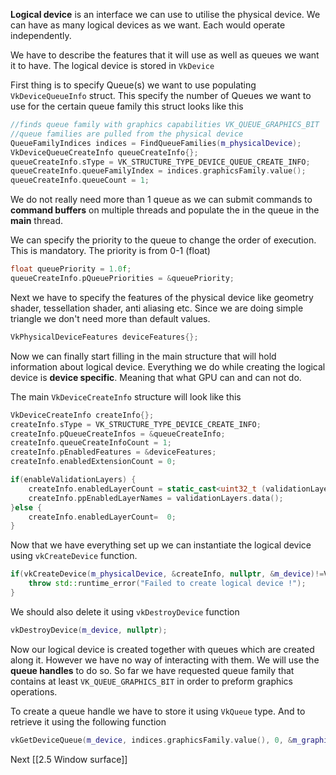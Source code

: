 **Logical device** is an interface we can use to utilise the physical device. We can have as many logical devices as we want. Each would operate independently. 

We have to describe the features that it will use as well as queues we want it to have. The logical device is stored in `VkDevice`

First thing is to specify Queue(s) we want to use populating `VkDeviceQueueInfo` struct. This specify the number of Queues we want to use for the certain queue family this struct looks like this 

```c++
//finds queue family with graphics capabilities VK_QUEUE_GRAPHICS_BIT  
//queue families are pulled from the physical device
QueueFamilyIndices indices = FindQueueFamilies(m_physicalDevice);  
VkDeviceQueueCreateInfo queueCreateInfo{};  
queueCreateInfo.sType = VK_STRUCTURE_TYPE_DEVICE_QUEUE_CREATE_INFO;  
queueCreateInfo.queueFamilyIndex = indices.graphicsFamily.value();  
queueCreateInfo.queueCount = 1;
```

We do not really need more than 1 queue as we can submit commands to **command buffers** on multiple threads and populate the in the queue in the **main** thread.

We can specify the priority to the queue to change the order of execution. This is mandatory. The priority is from 0-1 (float)

```c++
float queuePriority = 1.0f;  
queueCreateInfo.pQueuePriorities = &queuePriority;
```

Next we have to specify the features of the physical device like geometry shader, tessellation shader, anti aliasing etc. Since we are doing simple triangle we don't need more than default values.


```c++
VkPhysicalDeviceFeatures deviceFeatures{};
```

Now we can finally start filling in the main structure that will hold information about logical device. Everything we do while creating the logical device is **device specific**. Meaning that what GPU can and can not do.

The main  `VkDeviceCreateInfo` structure will look like this 
```c++
VkDeviceCreateInfo createInfo{};  
createInfo.sType = VK_STRUCTURE_TYPE_DEVICE_CREATE_INFO;  
createInfo.pQueueCreateInfos = &queueCreateInfo;  
createInfo.queueCreateInfoCount = 1;  
createInfo.pEnabledFeatures = &deviceFeatures;  
createInfo.enabledExtensionCount = 0;  

if(enableValidationLayers) {  
    createInfo.enabledLayerCount = static_cast<uint32_t (validationLayers.size());  
    createInfo.ppEnabledLayerNames = validationLayers.data();  
}else {  
    createInfo.enabledLayerCount=  0;  
}
```

Now that we have everything set up we can instantiate the logical device using `vkCreateDevice` function.

```c++
if(vkCreateDevice(m_physicalDevice, &createInfo, nullptr, &m_device)!=VK_SUCCESS) {  
    throw std::runtime_error("Failed to create logical device !");  
}
```

We should also delete it using `vkDestroyDevice` function
```c++
vkDestroyDevice(m_device, nullptr);
```

Now our logical device is created together with queues which are created along it. However we have no way of interacting with them. We will use the **queue handles** to do so. So far we have requested queue family that contains at least `VK_QUEUE_GRAPHICS_BIT` in order to preform graphics operations.

To create a queue handle we have to store it using `VkQueue` type. And to retrieve it using the following function
```c++
vkGetDeviceQueue(m_device, indices.graphicsFamily.value(), 0, &m_graphicsQueue);
```

Next [[2.5 Window surface]]
